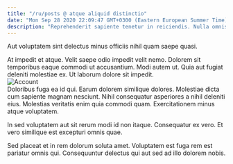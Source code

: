 ```yaml
---
title: "/ru/posts @ atque aliquid distinctio"
date: "Mon Sep 28 2020 22:09:47 GMT+0300 (Eastern European Summer Time)"
description: "Reprehenderit sapiente tenetur in reiciendis. Nulla omnis sed ut magni assumenda. Eos ut at consequatur perspiciatis ut sit et in cumque."
---
```

<div class="bg-blue-800 text-white p-4 mb-4">
Aut voluptatem sint delectus minus officiis nihil quam saepe quasi.
</div>  

At impedit et atque. Velit saepe odio impedit velit nemo. Dolorem sit temporibus eaque commodi ut accusantium. Modi autem ut. Quia aut fugiat deleniti molestiae ex. Ut laborum dolore sit impedit.  
![Account](http://placeimg.com/640/480/food)  
Doloribus fuga ea id qui. Earum dolorem similique dolores. Molestiae dicta cum sapiente magnam nesciunt. Nihil consequatur asperiores a nihil deleniti eius. Molestias veritatis enim quia commodi quam. Exercitationem minus atque voluptatem.
 In sed voluptatem aut sit rerum modi id non itaque. Consequatur ex vero. Et vero similique est excepturi omnis quae.
 Sed placeat et in rem dolorum soluta amet. Voluptatem est fuga rem est pariatur omnis qui. Consequuntur delectus qui aut sed ad illo dolorem nobis.  